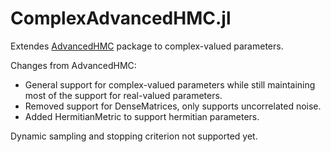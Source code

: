 # ComplexAdvancedHMC.jl

Extendes [AdvancedHMC](https://www.google.com/url?sa=t&rct=j&q=&esrc=s&source=web&cd=&cad=rja&uact=8&ved=2ahUKEwjIgYm7qb_vAhVOGjQIHTblDzAQFjAAegQIAhAD&url=https%3A%2F%2Fgithub.com%2FTuringLang%2FAdvancedHMC.jl&usg=AOvVaw0rhRmTTFWwgGsvKjMhmxfQ) package to complex-valued parameters.

Changes from AdvancedHMC:
- General support for complex-valued parameters while still maintaining most of the support for real-valued parameters.
- Removed support for DenseMatrices, only supports uncorrelated noise.
- Added HermitianMetric to support hermitian parameters.

Dynamic sampling and stopping criterion not supported yet.
